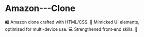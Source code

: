 # Amazon---Clone
🛍️ Amazon clone crafted with HTML/CSS. 🎨 Mimicked UI elements, optimized for multi-device use. 💻 Strengthened front-end skills. 🚀
